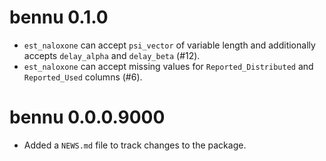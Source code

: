 # bennu 0.1.0

* `est_naloxone` can accept `psi_vector` of variable length and additionally
accepts `delay_alpha` and `delay_beta` (#12).
* `est_naloxone` can accept missing values for `Reported_Distributed` and
`Reported_Used` columns (#6).

# bennu 0.0.0.9000

* Added a `NEWS.md` file to track changes to the package.

